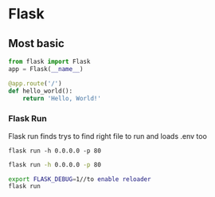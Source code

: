 # Flask

## Most basic

```python
from flask import Flask
app = Flask(__name__)

@app.route('/')
def hello_world():
    return 'Hello, World!'
```

### Flask Run

Flask run finds trys to find right file to run and loads .env too 

`flask run -h 0.0.0.0 -p 80`

```bash
flask run -h 0.0.0.0 -p 80

export FLASK_DEBUG=1//to enable reloader
flask run
```

